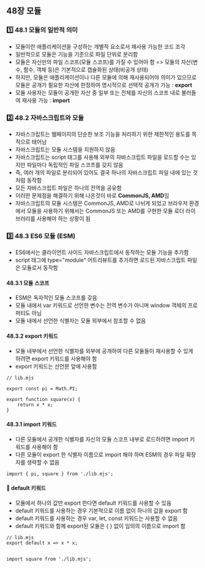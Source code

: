 ## 48장 모듈

### 1️⃣ 48.1 모듈의 일반적 의미
- 모듈이란 애플리케이션을 구성하는 개별적 요소로서 재사용 가능한 코드 조각
- 일반적으로 모듈은 기능을 기준으로 파일 단위로 분리함
- 모듈은 자신만의 파일 스코프(모듈 스코프)를 가질 수 있어야 함 => 모듈의 자산(변수, 함수, 객체 등)은 기본적으로 캡슐화된 상태(비공개 상태)
- 하지만, 모듈은 애플리케이션이나 다른 모듈에 의해 재사용되어야 의미가 있으므로 모듈은 공개가 필요한 자산에 한정하여 명시적으로 선택적 공개가 가능 : **export**
- 모듈 사용자는 모듈이 공개한 자산 중 일부 또는 전체를 자신의 스코프 내로 불러들여 재사용 가능 : **import**

### 2️⃣ 48.2 자바스크립트와 모듈
- 자바스크립트는 웹페이지의 단순한 보조 기능을 처리하기 위한 제한적인 용도를 목적으로 태어남
- 자바스크립트는 모듈 시스템을 지원하지 않음
- 자바스크립트는 script 태그를 사용해 외부의 자바스크립트 파일을 로드할 수는 있지만 파일마다 독립적인 파일 스코프를 갖지 않음
- 즉, 여러 개의 파일로 분리되어 있어도 결국 하나의 자바스크립트 파일 내에 있는 것처럼 동작함
- 모든 자바스크립트 파일은 하나의 전역을 공유함
- 이러한 문제점을 해결하기 위해 나온것이 바로 **CommonJS, AMD**임
- 자바스크립트의 모듈 시스템은 CommonJS, AMD로 나뉘게 되었고 브라우저 환경에서 모듈을 사용하기 위해서는  CommonJS 또는 AMD를 구현한 모듈 로더 라이브러리를 사용해야 하는 상황이 됨


### 3️⃣ 48.3 ES6 모듈 (ESM)
- ES6에서는 클라이언트 사이드 자바스크립트에서 동작하는 모듈 기능을 추가함
- script 태그에 type="module" 어트리뷰트를 추가하면 로드된 자바스크립트 파일은 모듈로서 동작함

#### 48.3.1 모듈 스코프
- ESM은 독자적인 모듈 스코프를 갖음
- 모듈 내에서 var 키워드로 선언한 변수는 전역 변수가 아니며 window 객체의 프로퍼티도 아님
- 모듈 내에서 선언한 식별자는 모듈 외부에서 참조할 수 없음

#### 48.3.2 export 키워드
- 모듈 내부에서 선언한 식별자를 외부에 공개하여 다른 모듈들이 재사용할 수 있게 하려면 export 키워드를 사용해야 함
- export 키워드는 선언문 앞에 사용함

```
// lib.mjs

export const pi = Math.PI;

export function square(x) {
	return x * x;
}
```

#### 48.3.1 import 키워드
- 다른 모듈에서 공개한 식별자를 자신의 모듈 스코프 내부로 로드하려면 import 키워드를 사용해야 함
- 다른 모듈이 export 한 식별자 이름으로 import 해야 하며 ESM의 경우 파일 확장자를 생략할 수 없음

```
import { pi, square } from './lib.mjs';
```

#### 📍 default 키워드
- 모듈에서 하나의 값만 export 한다면 default 키워드를 사용할 수 있음
- default 키워드를 사용하는 경우 기본적으로 이름 없이 하나의 값을 export 함
- default  키워드를 사용하는 경우 var, let, const 키워드는 사용할 수 없음
- default  키워드와 함께 export된 모듈은 { } 없이 임의의 이름으로 import 함

```
// lib.mjs
export default x => x * x;


import square from './lib.mjs';
```

